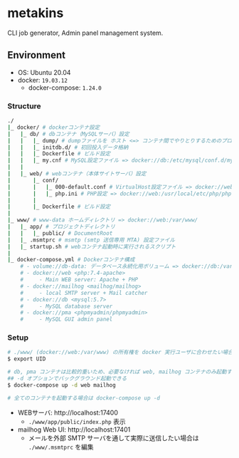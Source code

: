 # metakins

CLI job generator, Admin panel management system.

## Environment

- OS: Ubuntu 20.04
- docker: `19.03.12`
    - docker-compose: `1.24.0`

### Structure
```bash
./
|_ docker/ # dockerコンテナ設定
|   |_ db/ # dbコンテナ（MySQLサーバ）設定
|   |   |_ dump/ # dumpファイルを ホスト <=> コンテナ間でやりとりするためのプロジェクトディレクトリ
|   |   |_ initdb.d/ # 初回投入データ格納
|   |   |_ Dockerfile # ビルド設定
|   |   |_ my.cnf # MySQL設定ファイル => docker://db:/etc/mysql/conf.d/my.cnf
|   |
|   |_ web/ # webコンテナ（本体サイトサーバ）設定
|       |_ conf/
|       |   |_ 000-default.conf # VirtualHost設定ファイル => docker://web:/etc/apache2/sites-available/000-default.conf
|       |   |_ php.ini # PHP設定 => docker://web:/usr/local/etc/php/php.ini
|       |
|       |_ Dockerfile # ビルド設定
|
|_ www/ # www-data ホームディレクトリ => docker://web:/var/www/
|   |_ app/ # プロジェクトディレクトリ
|   |   |_ public/ # DocumentRoot
|   |_ .msmtprc # msmtp (smtp 送信専用 MTA) 設定ファイル
|   |_ startup.sh # webコンテナ起動時に実行されるスクリプト
|
|_ docker-compose.yml # Dockerコンテナ構成
    # - volume://db-data: データベース永続化用ボリューム => docker://db:/var/lib/mysql
    # - docker://web <php:7.4-apache>
    #     - Main WEB server: Apache + PHP
    # - docker://mailhog <mailhog/mailhog>
    #     - local SMTP server + Mail catcher
    # - docker://db <mysql:5.7>
    #     - MySQL database server
    # - docker://pma <phpmyadmin/phpmyadmin>
    #     - MySQL GUI admin panel
```

### Setup
```bash
# ./www/ (docker://web:/var/www) の所有権を docker 実行ユーザに合わせたい場合は環境変数 UID を export する
$ export UID

# db, pma コンテナは比較的重いため、必要なければ web, mailhog コンテナのみ起動する
## -d オプションでバックグラウンド起動できる
$ docker-compose up -d web mailhog

# 全てのコンテナを起動する場合は docker-compose up -d
```

- WEBサーバ: http://localhost:17400
    - `./www/app/public/index.php` 表示
- mailhog Web UI: http://localhost:17401
    - メールを外部 SMTP サーバを通して実際に送信したい場合は `./www/.msmtprc` を編集
